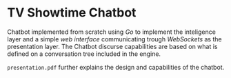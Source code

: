 # TV Showtime Chatbot

Chatbot implemented from scratch using *Go* to implement the inteligence layer and a simple *web interface* communicating trough *WebSockets* as the presentation layer.
The Chatbot discurse capabilities are based on what is defined on a conversation tree included in the engine.

`presentation.pdf` further explains the design and capabilities of the chatbot.
